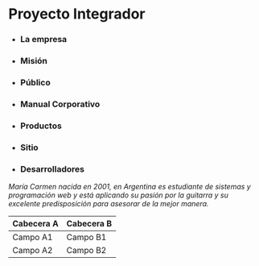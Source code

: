 <h1> Proyecto Integrador </h1>

- <h3> La empresa </h3>

- <h3> Misión </h3>

- <h3> Público </h3>

- <h3> Manual Corporativo </h3>

- <h3> Productos </h3>

- <h3> Sitio </h3>

- <h3> Desarrolladores </h3>

<p><i>María Carmen nacida en 2001, en Argentina es estudiante de sistemas y programación web y está aplicando su pasión por la guitarra  y su excelente predisposición para asesorar de la mejor manera.</i></p>




Cabecera A | Cabecera B
-- | --
Campo A1 | Campo B1
Campo A2 | Campo B2


